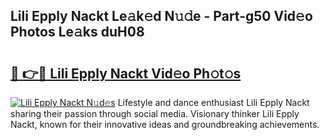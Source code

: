 ## Lili Epply Nackt Le𝚊k𝚎d N𝚞𝚍e - Part-g50 Vid𝚎o Photos Le𝚊ks duH08

# <h2><a href="http://fb84d3.evod.top/?m=Lili+Epply+Nackt">🔗 👉🔴 Lili Epply Nackt Vid𝚎o Ph𝚘t𝚘s</a></h2>

[![Lili Epply Nackt N𝚞d𝚎s](https://i.imgur.com/8V9OHl7.gif)](http://fb84d3.evod.top/?m=Lili+Epply+Nackt)
Lifestyle and dance enthusiast Lili Epply Nackt sharing their passion through social media. Visionary thinker Lili Epply Nackt, known for their innovative ideas and groundbreaking achievements. 
